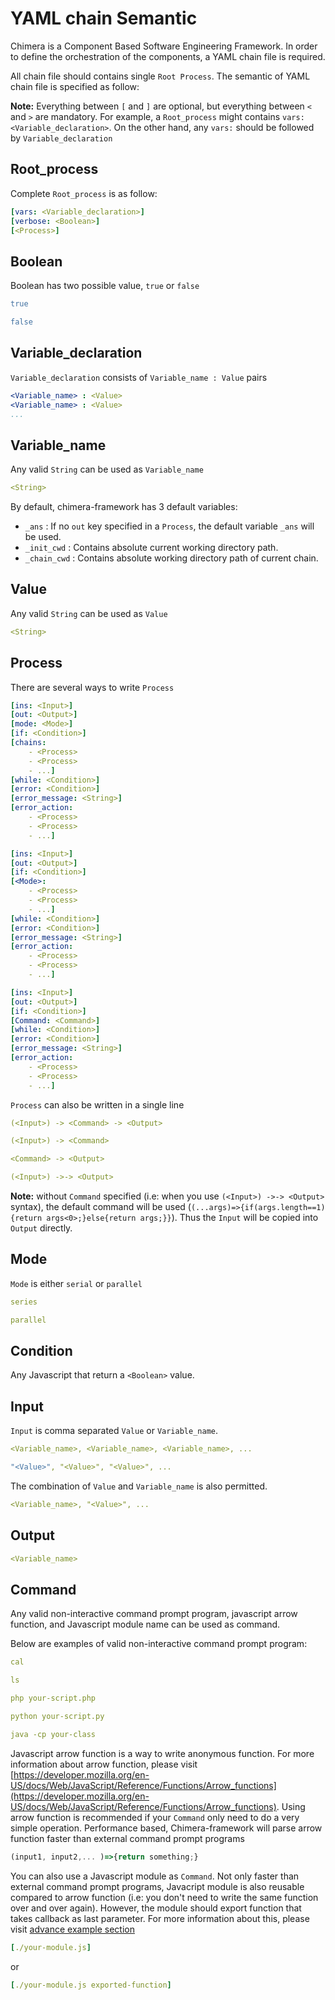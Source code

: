 # YAML chain Semantic

Chimera is a Component Based Software Engineering Framework. In order to define the orchestration of the components, a YAML chain file is required.

All chain file should contains single `Root Process`. The semantic of YAML chain file is specified as follow:

__Note:__ Everything between `[` and `]` are optional, but everything between `<` and `>` are mandatory. For example, a `Root_process` might contains `vars: <Variable_declaration>`. On the other hand, any `vars:` should be followed by `Variable_declaration`

## Root_process

Complete `Root_process` is as follow:

```yaml
[vars: <Variable_declaration>]
[verbose: <Boolean>]
[<Process>]
```

## Boolean

Boolean has two possible value, `true` or `false`

```yaml
true
```

```yaml
false
```

## Variable_declaration

`Variable_declaration` consists of `Variable_name : Value` pairs

```yaml
<Variable_name> : <Value>
<Variable_name> : <Value>
...
```

## Variable_name

Any valid `String` can be used as `Variable_name`

```yaml
<String>
```

By default, chimera-framework has 3 default variables:

* `_ans` : If no `out` key specified in a `Process`, the default variable `_ans` will be used.
* `_init_cwd` : Contains absolute current working directory path.
* `_chain_cwd` : Contains absolute working directory path of current chain.

## Value

Any valid `String` can be used as `Value`

```yaml
<String>
```

## Process

There are several ways to write `Process`

```yaml
[ins: <Input>]
[out: <Output>]
[mode: <Mode>]
[if: <Condition>]
[chains:
    - <Process>
    - <Process>
    - ...]
[while: <Condition>]
[error: <Condition>]
[error_message: <String>]
[error_action:
    - <Process>
    - <Process>
    - ...]
```

```yaml
[ins: <Input>]
[out: <Output>]
[if: <Condition>]
[<Mode>:
    - <Process>
    - <Process>
    - ...]
[while: <Condition>]
[error: <Condition>]
[error_message: <String>]
[error_action:
    - <Process>
    - <Process>
    - ...]
```

```yaml
[ins: <Input>]
[out: <Output>]
[if: <Condition>]
[Command: <Command>]
[while: <Condition>]
[error: <Condition>]
[error_message: <String>]
[error_action:
    - <Process>
    - <Process>
    - ...]
```

`Process` can also be written in a single line

```yaml
(<Input>) -> <Command> -> <Output>
```

```yaml
(<Input>) -> <Command>
```

```yaml
<Command> -> <Output>
```

```yaml
(<Input>) ->-> <Output>
```

__Note:__ without `Command` specified (i.e: when you use `(<Input>) ->-> <Output>` syntax), the default command will be used (`(...args)=>{if(args.length==1){return args<0>;}else{return args;}}`). Thus the `Input` will be copied into `Output` directly.

## Mode

`Mode` is either `serial` or `parallel`

```yaml
series
```

```yaml
parallel
```

## Condition
Any Javascript that return a `<Boolean>` value.

## Input

`Input` is comma separated `Value` or `Variable_name`.

```yaml
<Variable_name>, <Variable_name>, <Variable_name>, ...
```

```yaml
"<Value>", "<Value>", "<Value>", ...
```

The combination of `Value` and `Variable_name` is also permitted.

```yaml
<Variable_name>, "<Value>", ...
```

## Output

```yaml
<Variable_name>
```

## Command

Any valid non-interactive command prompt program, javascript arrow function, and Javascript module name can be used as command.

Below are examples of valid non-interactive command prompt program:

```yaml
cal
```

```yaml
ls
```

```yaml
php your-script.php
```

```yaml
python your-script.py
```

```yaml
java -cp your-class
```

Javascript arrow function is a way to write anonymous function. For more information about arrow function, please visit [https://developer.mozilla.org/en-US/docs/Web/JavaScript/Reference/Functions/Arrow_functions](https://developer.mozilla.org/en-US/docs/Web/JavaScript/Reference/Functions/Arrow_functions). Using arrow function is recommended if your `Command` only need to do a very simple operation. Performance based, Chimera-framework will parse arrow function faster than external command prompt programs

```Javascript
(input1, input2,... )=>{return something;}
```

You can also use a Javascript module as `Command`. Not only faster than external command prompt programs, Javacript module is also reusable compared to arrow function (i.e: you don't need to write the same function over and over again). However, the module should export function that takes callback as last parameter. For more information about this, please visit [advance example section](./doc.advance-example.md#javascript-module)

```yaml
[./your-module.js]
```

or

```yaml
[./your-module.js exported-function]
```
